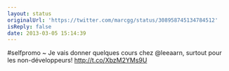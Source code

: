 ```yaml
---
layout: status
originalUrl: 'https://twitter.com/marcgg/status/308958745134784512'
isReply: false
date: 2013-03-05 15:14:39
---
```


#selfpromo ~ Je vais donner quelques cours chez @leeaarn, surtout pour les non-développeurs! http://t.co/XbzM2YMs9U
